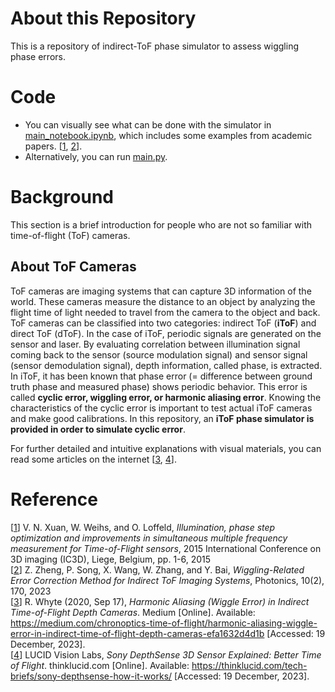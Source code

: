 # About this Repository
This is a repository of indirect-ToF phase simulator to assess wiggling phase errors.

# Code
-  You can visually see what can be done with the simulator in [main_notebook.ipynb](https://github.com/ksonod/itof_cyclic_error_simulator/blob/main/main_notebook.ipynb), which includes some examples from academic papers. [[1](https://ieeexplore.ieee.org/document/7391811), [2](https://www.mdpi.com/2304-6732/10/2/170)].
-  Alternatively, you can run [main.py](https://github.com/ksonod/itof_cyclic_error_simulator/blob/main/main.py).

# Background 
This section is a brief introduction for people who are not so familiar with time-of-flight (ToF) cameras.
## About ToF Cameras
ToF cameras are imaging systems that can capture 3D information of the world. These cameras measure the distance to an object by analyzing the flight time of light needed to travel from the camera to the object and back. ToF cameras can be classified into two categories: indirect ToF (**iToF**) and direct ToF (dToF). In the case of iToF, periodic signals are generated on the sensor and laser. By evaluating correlation between illumination signal coming back to the sensor (source modulation signal) and sensor signal (sensor demodulation signal), depth information, called phase, is extracted. In iToF, it has been known that phase error (= difference between ground truth phase and measured phase) shows periodic behavior. This error is called **cyclic error, wiggling error, or harmonic aliasing error**. Knowing the characteristics of the cyclic error is important to test actual iToF cameras and make good calibrations. In this repository, an **iToF phase simulator is provided in order to simulate cyclic error**.

For further detailed and intuitive explanations with visual materials, you can read some articles on the internet [[3](https://medium.com/chronoptics-time-of-flight/harmonic-aliasing-wiggle-error-in-indirect-time-of-flight-depth-cameras-efa1632d4d1b), [4](https://thinklucid.com/tech-briefs/sony-depthsense-how-it-works/)].


# Reference
[[1](https://ieeexplore.ieee.org/document/7391811)] V. N. Xuan, W. Weihs, and O. Loffeld, *Illumination, phase step optimization and improvements in simultaneous multiple frequency measurement for Time-of-Flight sensors*, 2015 International Conference on 3D imaging (IC3D), Liege, Belgium, pp. 1-6, 2015   
[[2](https://www.mdpi.com/2304-6732/10/2/170)] Z. Zheng, P. Song, X. Wang, W. Zhang, and Y. Bai, *Wiggling-Related Error Correction Method for Indirect ToF Imaging Systems*, Photonics, 10(2), 170, 2023  
[[3](https://medium.com/chronoptics-time-of-flight/harmonic-aliasing-wiggle-error-in-indirect-time-of-flight-depth-cameras-efa1632d4d1b)] R. Whyte (2020, Sep 17), *Harmonic Aliasing (Wiggle Error) in Indirect Time-of-Flight Depth Cameras*. Medium [Online]. Available: https://medium.com/chronoptics-time-of-flight/harmonic-aliasing-wiggle-error-in-indirect-time-of-flight-depth-cameras-efa1632d4d1b [Accessed: 19 December, 2023].  
[[4](https://thinklucid.com/tech-briefs/sony-depthsense-how-it-works/)] LUCID Vision Labs, *Sony DepthSense 3D Sensor Explained: Better Time of Flight*. thinklucid.com [Online]. Available: https://thinklucid.com/tech-briefs/sony-depthsense-how-it-works/ [Accessed: 19 December, 2023].  
